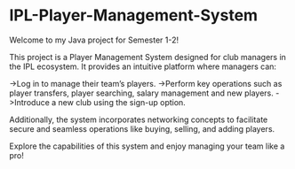 # IPL-Player-Management-System

Welcome to my Java project for Semester 1-2!

This project is a Player Management System designed for club managers in the IPL ecosystem. It provides an intuitive platform where managers can:

->Log in to manage their team’s players.
->Perform key operations such as player transfers, player searching, salary management and new players.
->Introduce a new club using the sign-up option.

Additionally, the system incorporates networking concepts to facilitate secure and seamless operations like buying, selling, and adding players.

Explore the capabilities of this system and enjoy managing your team like a pro!
